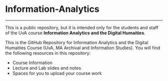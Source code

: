 # Information-Analytics

-----
This is a public repository, but it is intended only for the students and staff of the 
UvA course **Information Analytics and the Digital Humaities**.

This is the GitHub Repository for Information Analytics and the Digital Humaities Course 
(UvA, MA Archival and Information Studies). You will find the following resources in 
this repository:

  * Course Information
  * Lecture and Lab slides and notes
  * Spaces for you to upload your course work

